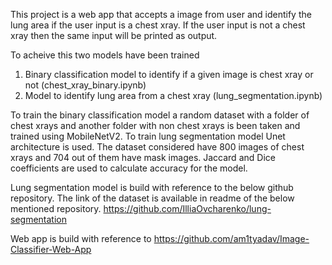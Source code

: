 This project is a web app that accepts a image from user and identify the lung area if the user input is a chest xray. If the user input is not a chest xray then the same input will be printed as output.

To acheive this two models have been trained
1. Binary classification model to identify if a given image is chest xray or not (chest_xray_binary.ipynb)
2. Model to identify lung area from a chest xray (lung_segmentation.ipynb)

To train the binary classification model a random dataset with a folder of chest xrays and another folder with non chest xrays is been taken and trained using MobileNetV2.
To train lung segmentation model Unet architecture is used. The dataset considered have 800 images of chest xrays and 704 out of them have mask images. Jaccard and Dice coefficients are used to calculate accuracy for the model.

Lung segmentation model is build with reference to the below github repository. The link of the dataset is available in readme of the below mentioned repository.
https://github.com/IlliaOvcharenko/lung-segmentation

Web app is build with reference to https://github.com/am1tyadav/Image-Classifier-Web-App

